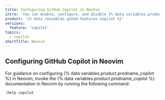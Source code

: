 ```yaml
---
title: Configuring GitHub Copilot in NeoVim
intro: 'You can enable, configure, and disable {% data variables.product.prodname_copilot %} in Neovim.'
product: '{% data reusables.gated-features.copilot %}'
versions:
  feature: 'copilot'
topics: 
  - Copilot
shortTitle: Neovim
---
```


## Configuring GitHub Copilot in Neovim

For guidance on configuring {% data variables.product.prodname_copilot %} in Neovim, invoke the {% data variables.product.prodname_copilot %} documentation in Neovim by running the following command:


    :help copilot

